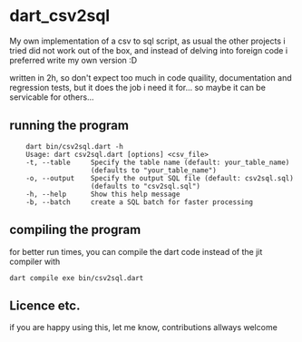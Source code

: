 # dart_csv2sql
My own implementation of a csv to sql script, as usual the other projects i tried did not
work out of the box, and instead of delving into foreign code i preferred write my own version :D

written in 2h, so don't expect too much in code quaility, documentation and regression tests, but it 
does the job i need it for... so maybe it can be servicable for others...

## running the program 


```
    dart bin/csv2sql.dart -h
    Usage: dart csv2sql.dart [options] <csv_file>
    -t, --table     Specify the table name (default: your_table_name)
                    (defaults to "your_table_name")
    -o, --output    Specify the output SQL file (default: csv2sql.sql)
                    (defaults to "csv2sql.sql")
    -h, --help      Show this help message
    -b, --batch     create a SQL batch for faster processing
```

## compiling the program

for better run times, you can compile the dart code instead of the jit compiler with 

```dart compile exe bin/csv2sql.dart```

## Licence etc.

if you are happy using this, let me know, contributions allways welcome
